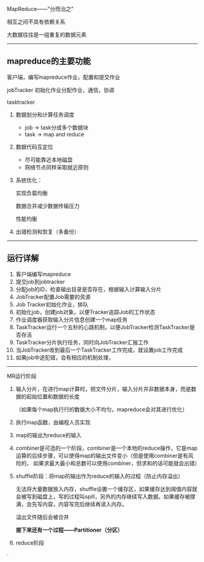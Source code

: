 MapReduce——"分而治之"

相互之间不具有依赖关系

 大数据往往是一组重复的数据元素

---

## mapreduce的主要功能

客户端，编写mapreduce作业，配置和提交作业

jobTracker 初始化作业分配作业，通信，协调

tasktracker 

1. 数据划分和计算任务调度
   - job -> task分成多个数据块
   - task -> map and reduce 
2. 数据代码互定位
   - 尽可能靠近本地磁盘
   - 网络节点同样采取就近原则

1. 系统优化：

   实现负载均衡

   数据合并减少数据传输压力

   性能均衡

2. 出错检测和恢复（多备份）

---

## 运行详解

1. 客户端编写mapreduce
2. 提交job到jobtracker
3. 分配job的ID，检查输出目录是否存在，根据输入计算输入分片
4. JobTracker配置Job需要的资源
5. Job Tracker初始化作业，排队
6. 初始化job，创建job对象，以便Tracker追踪Job的工作状态
7. 作业调度器获取输入分片信息创建一个map任务
8. TaskTracker运行一个五秒的心跳机制，以便JobTracker检测TaskTracker是否存活
9. TaskTracker分片执行任务，同时向JobTracker汇报工作
10. 当JobTracker收到最后一个TaskTracker工作完成，就设置job工作完成
11. 如果job中途犯错，会有相应的机制处理，

---

MR运行阶段

1. 输入分片，在进行map计算时，把文件分片，输入分片并非数据本身，而是数据的起始位置和数据的长度

   （如果每个map执行行的数据大小不均匀，mapreduce会对其进行优化）

2. 执行map函数，由编程人员实现

3. map的输出为reduce的输入

4. combiner是可选的一个阶段，combiner是一个本地的reduce操作，它是map运算的后续步骤，可以使得map的输出文件变小（但是使用combiner是有风险的， 如果求最大最小和总数可以使用combiner，但求和的话可能就会出错）

5. shuffle阶段：将map的输出作为reduce的输入的过程（防止内存溢出）

   无法将大量数据放入内存，shuffle设置一个缓存区，如果缓存达到阈值内容就会被写到磁盘上，写的过程叫spill，另外的内存继续写入数据。如果缓存被撑满，会先写内容，内容写完后继续再读入内存。

   溢出文件随后会被合并

   **接下来还有一个过程——Partitioner（分区）**

6. reduce阶段

·